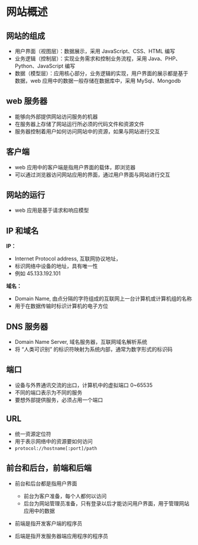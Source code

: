 # 网站概述

## 网站的组成

- 用户界面（视图层）：数据展示，采用 JavaScript、CSS、HTML 编写
- 业务逻辑（控制层）：实现业务需求和控制业务流程，采用 Java、PHP、Python、JavaScript 编写
- 数据（模型层）：应用核心部分，业务逻辑的实现，用户界面的展示都是基于数据，web 应用中的数据一般存储在数据库中，采用 MySql、Mongodb

## web 服务器

- 能够向外部提供网站访问服务的机器
- 在服务器上存储了网站运行所必须的代码文件和资源文件
- 服务器控制着用户如何访问网站中的资源，如果与网站进行交互

## 客户端

- web 应用中的客户端是指用户界面的载体，即浏览器
- 可以通过浏览器访问网站应用的界面，通过用户界面与网站进行交互

## 网站的运行

- web 应用是基于请求和响应模型

## IP 和域名

**IP：**

- Internet Protocol address, 互联网协议地址，
- 标识网络中设备的地址，具有唯一性
- 例如 45.133.192.101

**域名：**

- Domain Name, 由点分隔的字符组成的互联网上一台计算机或计算机组的名称
- 用于在数据传输时标识计算机的电子方位

## DNS 服务器

- Domain Name Server, 域名服务器，互联网域名解析系统
- 将 “人类可识别” 的标识符映射为系统内部，通常为数字形式的标识码

## 端口

- 设备与外界通讯交流的出口，计算机中的虚拟端口 0~65535
- 不同的端口表示为不同的服务
- 要想外部提供服务，必须占用一个端口

## URL

- 统一资源定位符
- 用于表示网络中的资源要如何访问
- `protocol://hostname[:port]/path`

## 前台和后台，前端和后端

- 前台和后台都是指用户界面

  - 前台为客户准备，每个人都何以访问
  - 后台为网站管理员准备，只有登录以后才能访问用户界面，用于管理网站应用中的数据

- 前端是指开发客户端的程序员
- 后端是指开发服务器端应用程序的程序员
